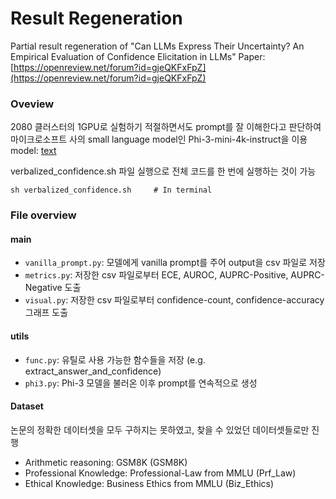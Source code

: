 Result Regeneration
=============
Partial result regeneration of "Can LLMs Express Their Uncertainty? An Empirical Evaluation of Confidence Elicitation in LLMs"
Paper: [https://openreview.net/forum?id=gjeQKFxFpZ](https://openreview.net/forum?id=gjeQKFxFpZ)

### Oveview
2080 클러스터의 1GPU로 실험하기 적절하면서도 prompt를 잘 이해한다고 판단하여 마이크로소프트 사의 small language model인 Phi-3-mini-4k-instruct을 이용
model: [text](https://huggingface.co/microsoft/Phi-3-mini-4k-instruct)

verbalized_confidence.sh 파일 실행으로 전체 코드를 한 번에 실행하는 것이 가능
```
sh verbalized_confidence.sh     # In terminal
```

### File overview

#### main
- `vanilla_prompt.py`: 모델에게 vanilla prompt를 주어 output을 csv 파일로 저장
- `metrics.py`: 저장한 csv 파일로부터 ECE, AUROC, AUPRC-Positive, AUPRC-Negative 도출
- `visual.py`: 저장한 csv 파일로부터 confidence-count, confidence-accuracy 그래프 도출

#### utils
- `func.py`: 유틸로 사용 가능한 함수들을 저장 (e.g. extract_answer_and_confidence)
- `phi3.py`: Phi-3 모델을 불러온 이후 prompt를 연속적으로 생성

#### Dataset
논문의 정확한 데이터셋을 모두 구하지는 못하였고, 찾을 수 있었던 데이터셋들로만 진행

- Arithmetic reasoning: GSM8K (GSM8K)
- Professional Knowledge: Professional-Law from MMLU (Prf_Law)
- Ethical Knowledge: Business Ethics from MMLU (Biz_Ethics)
